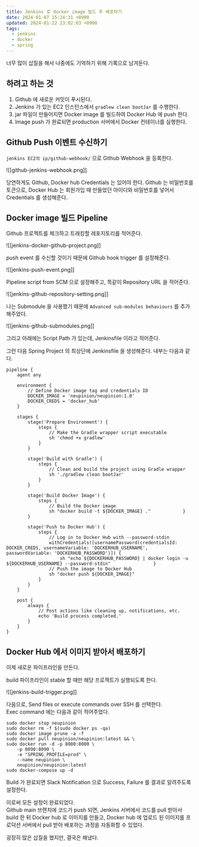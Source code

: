 ```yaml
---
title: Jenkins 로 docker image 빌드 후 배포하기
date: 2024-01-07 15:24:31 +0900
updated: 2024-01-22 23:02:03 +0900
tags:
  - jenkins
  - docker
  - spring
---
```


너무 많이 삽질을 해서 나중에도 기억하기 위해 기록으로 남겨둔다.  

## 하려고 하는 것

1. Github 에 새로운 커밋이 푸시된다.
2. Jenkins 가 있는 EC2 인스턴스에서 `gradlew clean bootJar` 를 수행한다. 
3. jar 파일이 만들어지면 Docker image 를 빌드하여 Docker Hub 에 push 한다. 
4. Image push 가 완료되면 production 서버에서 Docker 컨테이너를 실행한다. 

## Github Push 이벤트 수신하기

`jenkins EC2의 ip/github-webhook/` 으로 Github Webhook 을 등록한다. 

![[github-jenkins-webhook.png]]

당연하게도 Github, Docker hub Credentials 는 있어야 한다. Github 는 비밀번호를 토큰으로, Docker Hub 는 회원가입 때 만들었던 아이디와 비밀번호를 넣어서 Credentials 를 생성해준다. 

## Docker image 빌드 Pipeline

Github 프로젝트를 체크하고 트래킹할 레포지토리를 적어준다. 

![[jenkins-docker-github-project.png]]

push event 를 수신할 것이기 때문에 Github hook trigger 를 설정해준다. 

![[jenkins-push-event.png]]

Pipeline script from SCM 으로 설정해주고, 똑같이 Repository URL 을 적어준다. 

![[jenkins-github-repository-setting.png]]

나는 Submodule 을 사용했기 때문에 `Advanced sub-modules behaviours` 를 추가해주었다.  

![[jenkins-github-submodules.png]]

그리고 아래에는 Script Path 가 있는데, Jenkinsfile 이라고 적어준다.  

그런 다음 Spring Project 의 최상단에 Jenkinsfile 을 생성해준다. 내부는 다음과 같다. 

```text
pipeline {  
    agent any  
  
    environment {  
        // Define Docker image tag and credentials ID  
        DOCKER_IMAGE = 'neupinion/neupinion:1.0'  
        DOCKER_CREDS = 'docker_hub'  
    }  
  
    stages {  
        stage('Prepare Environment') {  
            steps {  
                // Make the Gradle wrapper script executable  
                sh 'chmod +x gradlew'  
            }  
        }  
  
        stage('Build with Gradle') {  
            steps {  
                // Clean and build the project using Gradle wrapper  
                sh './gradlew clean bootJar'  
            }  
        }  
  
        stage('Build Docker Image') {  
            steps {  
                // Build the Docker image  
                sh "docker build -t ${DOCKER_IMAGE} ."            }  
        }  
  
        stage('Push to Docker Hub') {  
            steps {  
                // Log in to Docker Hub with --password-stdin  
                withCredentials([usernamePassword(credentialsId: DOCKER_CREDS, usernameVariable: 'DOCKERHUB_USERNAME', passwordVariable: 'DOCKERHUB_PASSWORD')]) {  
                    sh "echo ${DOCKERHUB_PASSWORD} | docker login -u ${DOCKERHUB_USERNAME} --password-stdin"                }  
                // Push the image to Docker Hub  
                sh "docker push ${DOCKER_IMAGE}"  
            }  
        }  
    }  
  
    post {  
        always {  
            // Post actions like cleaning up, notifications, etc.  
            echo 'Build process completed.'  
        }  
    }  
}
```

## Docker Hub 에서 이미지 받아서 배포하기

이제 새로운 파이프라인을 만든다.  

build 파이프라인이 stable 할 때만 해당 프로젝트가 실행되도록 한다.  

![[jenkins-build-trigger.png]]

다음으로, Send files or execute commands over SSH 를 선택한다.  
Exec command 에는 다음과 같이 적어주었다.  

```shell
sudo docker stop neupinion 
sudo docker rm -f $(sudo docker ps -qa)
sudo docker image prune -a -f
sudo docker pull neupinion/neupinion:latest && \
sudo docker run -d -p 8080:8080 \
    -p 8090:8090 \
    -e "SPRING_PROFILE=prod" \
    --name neupinion \
    neupinion/neupinion:latest
sudo docker-compose up -d
```

Build 가 완료되면 Slack Notification 으로 Success, Failure 를 결과로 알려주도록 설정한다.  

이로써 모든 설정이 완료되었다.  
Github main 브랜치에 코드가 push 되면, Jenkins 서버에서 코드를 pull 받아서 build 한 뒤 Docker hub 로 이미지를 만들고, Docker hub 에 업로드 된 이미지를 프로덕션 서버에서 pull 받아 배포하는 과정을 자동화할 수 있었다.  

굉장히 많은 삽질을 했지만, 결국은 해냈다.